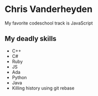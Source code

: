 Chris Vanderheyden
==================
My favorite codeschool track is JavaScript

My deadly skills
----------------
* C++
* C#
* Ruby
* JS
* Ada
* Python
* Java
* Killing history using git rebase